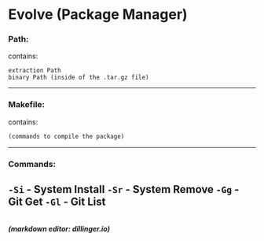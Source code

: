 # Evolve (Package Manager)

### Path:
contains: 
```
extraction Path
binary Path (inside of the .tar.gz file)
```
---

### Makefile:
contains:
```makefile
(commands to compile the package)
```
---
### Commands:
``-Si`` - System Install
``-Sr`` - System Remove
``-Gg`` - Git Get
``-Gl`` - Git List
---

\
***_(markdown editor: dillinger.io)_***
